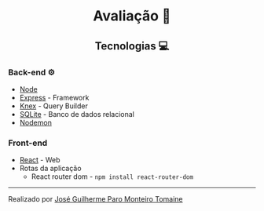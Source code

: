 <h1 align="center">
  Avaliação 📖
</h1>

<h2 align="center">
  Tecnologias 💻
</h2>

### Back-end ⚙

- [Node](https://nodejs.org/en/)
- [Express](https://expressjs.com/pt-br/) - Framework
- [Knex](http://knexjs.org/) - Query Builder
- [SQLite](https://www.sqlite.org/index.html) - Banco de dados relacional
- [Nodemon](https://nodemon.io/)


### Front-end

- [React](https://pt-br.reactjs.org/) - Web
- Rotas da aplicação
  - React router dom - `npm install react-router-dom`

--------

Realizado por [José Guilherme Paro Monteiro Tomaine](https://www.linkedin.com/in/jos%C3%A9-guilherme-paro-monteiro-tomaine-03540265/)
